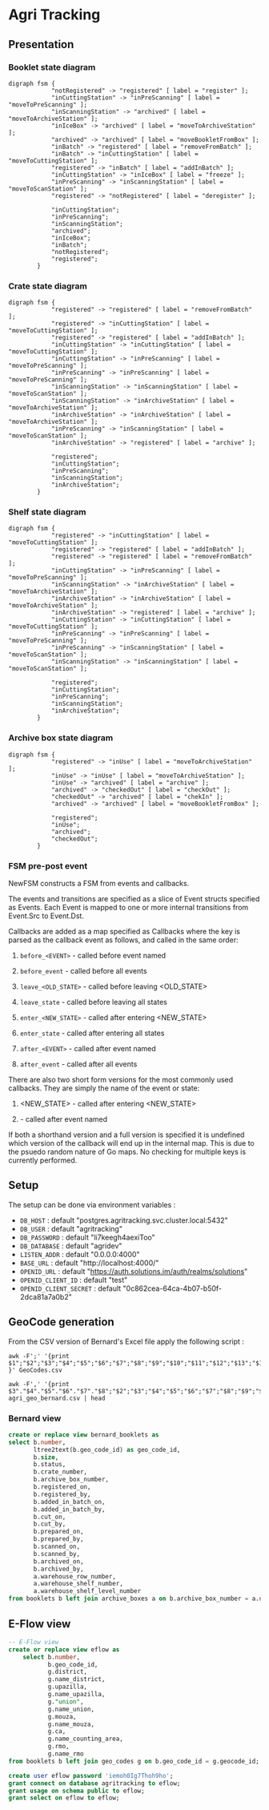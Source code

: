 # Agri Tracking

## Presentation

### Booklet state diagram

```puml
digraph fsm {
            "notRegistered" -> "registered" [ label = "register" ];
            "inCuttingStation" -> "inPreScanning" [ label = "moveToPreScanning" ];
            "inScanningStation" -> "archived" [ label = "moveToArchiveStation" ];
            "inIceBox" -> "archived" [ label = "moveToArchiveStation" ];
            "archived" -> "archived" [ label = "moveBookletFromBox" ];
            "inBatch" -> "registered" [ label = "removeFromBatch" ];
            "inBatch" -> "inCuttingStation" [ label = "moveToCuttingStation" ];
            "registered" -> "inBatch" [ label = "addInBatch" ];
            "inCuttingStation" -> "inIceBox" [ label = "freeze" ];
            "inPreScanning" -> "inScanningStation" [ label = "moveToScanStation" ];
            "registered" -> "notRegistered" [ label = "deregister" ];
        
            "inCuttingStation";
            "inPreScanning";
            "inScanningStation";
            "archived";
            "inIceBox";
            "inBatch";
            "notRegistered";
            "registered";
        }
```

### Crate state diagram

````puml
digraph fsm {
            "registered" -> "registered" [ label = "removeFromBatch" ];
            "registered" -> "inCuttingStation" [ label = "moveToCuttingStation" ];
            "registered" -> "registered" [ label = "addInBatch" ];
            "inCuttingStation" -> "inCuttingStation" [ label = "moveToCuttingStation" ];
            "inCuttingStation" -> "inPreScanning" [ label = "moveToPreScanning" ];
            "inPreScanning" -> "inPreScanning" [ label = "moveToPreScanning" ];
            "inScanningStation" -> "inScanningStation" [ label = "moveToScanStation" ];
            "inScanningStation" -> "inArchiveStation" [ label = "moveToArchiveStation" ];
            "inArchiveStation" -> "inArchiveStation" [ label = "moveToArchiveStation" ];
            "inPreScanning" -> "inScanningStation" [ label = "moveToScanStation" ];
            "inArchiveStation" -> "registered" [ label = "archive" ];
        
            "registered";
            "inCuttingStation";
            "inPreScanning";
            "inScanningStation";
            "inArchiveStation";
        }
````

### Shelf state diagram

```puml
digraph fsm {
            "registered" -> "inCuttingStation" [ label = "moveToCuttingStation" ];
            "registered" -> "registered" [ label = "addInBatch" ];
            "registered" -> "registered" [ label = "removeFromBatch" ];
            "inCuttingStation" -> "inPreScanning" [ label = "moveToPreScanning" ];
            "inScanningStation" -> "inArchiveStation" [ label = "moveToArchiveStation" ];
            "inArchiveStation" -> "inArchiveStation" [ label = "moveToArchiveStation" ];
            "inArchiveStation" -> "registered" [ label = "archive" ];
            "inCuttingStation" -> "inCuttingStation" [ label = "moveToCuttingStation" ];
            "inPreScanning" -> "inPreScanning" [ label = "moveToPreScanning" ];
            "inPreScanning" -> "inScanningStation" [ label = "moveToScanStation" ];
            "inScanningStation" -> "inScanningStation" [ label = "moveToScanStation" ];
        
            "registered";
            "inCuttingStation";
            "inPreScanning";
            "inScanningStation";
            "inArchiveStation";
        }
```

### Archive box state diagram

```puml
digraph fsm {
            "registered" -> "inUse" [ label = "moveToArchiveStation" ];
            "inUse" -> "inUse" [ label = "moveToArchiveStation" ];
            "inUse" -> "archived" [ label = "archive" ];
            "archived" -> "checkedOut" [ label = "checkOut" ];
            "checkedOut" -> "archived" [ label = "chekIn" ];
            "archived" -> "archived" [ label = "moveBookletFromBox" ];
        
            "registered";
            "inUse";
            "archived";
            "checkedOut";
        }
```

### FSM pre-post event

NewFSM constructs a FSM from events and callbacks.

The events and transitions are specified as a slice of Event structs specified as Events. Each Event is mapped to one or more internal transitions from Event.Src to Event.Dst.

Callbacks are added as a map specified as Callbacks where the key is parsed as the callback event as follows, and called in the same order:

1. `before_<EVENT>` - called before event named <EVENT>

2. `before_event` - called before all events

3. `leave_<OLD_STATE>` - called before leaving <OLD_STATE>

4. `leave_state` - called before leaving all states

5. `enter_<NEW_STATE>` - called after entering <NEW_STATE>

6. `enter_state` - called after entering all states

7. `after_<EVENT>` - called after event named <EVENT>

8. `after_event` - called after all events

There are also two short form versions for the most commonly used callbacks. They are simply the name of the event or state:

1. <NEW_STATE> - called after entering <NEW_STATE>

2. <EVENT> - called after event named <EVENT>

If both a shorthand version and a full version is specified it is undefined which version of the callback will end up in the internal map. This is due to the psuedo random nature of Go maps. No
checking for multiple keys is currently performed.

## Setup

The setup can be done via environment variables :

* `DB_HOST` : default "postgres.agritracking.svc.cluster.local:5432"
* `DB_USER` : default "agritracking"
* `DB_PASSWORD` : default "li7keegh4aexiToo"
* `DB_DATABASE` : default "agridev"
* `LISTEN_ADDR` : default "0.0.0.0:4000"
* `BASE_URL` : default "http://localhost:4000/"
* `OPENID_URL` : default "https://auth.solutions.im/auth/realms/solutions"
* `OPENID_CLIENT_ID` : default "test"
* `OPENID_CLIENT_SECRET` : default "0c862cea-64ca-4b07-b50f-2dca81a7a0b2"

## GeoCode generation

From the CSV version of Bernard's Excel file apply the following script :

```shell script
awk -F';' '{print $1";"$2";"$3";"$4";"$5";"$6";"$7";"$8";"$9";"$10";"$11";"$12";"$13";"$14";"$15";"$16";"$17";"$3"."$4"."$5"."$6"."$7"."$8 }' GeoCodes.csv
```

```shell script 
awk -F',' '{print $3"."$4"."$5"."$6"."$7"."$8";"$2";"$3";"$4";"$5";"$6";"$7";"$8";"$9";"$10";"$11";"$12";"$13";"$14";"$15";"$16}' agri_geo_bernard.csv | head
```

### Bernard view

```sql 
create or replace view bernard_booklets as
select b.number,
       ltree2text(b.geo_code_id) as geo_code_id,
       b.size,
       b.status,
       b.crate_number,
       b.archive_box_number,
       b.registered_on,
       b.registered_by,
       b.added_in_batch_on,
       b.added_in_batch_by,
       b.cut_on,
       b.cut_by,
       b.prepared_on,
       b.prepared_by,
       b.scanned_on,
       b.scanned_by,
       b.archived_on,
       b.archived_by,
       a.warehouse_row_number,
       a.warehouse_shelf_number,
       a.warehouse_shelf_level_number
from booklets b left join archive_boxes a on b.archive_box_number = a.number;
```        

## E-Flow view

```sql 
-- E-Flow view
create or replace view eflow as
    select b.number,
           b.geo_code_id,
           g.district,
           g.name_district,
           g.upazilla,
           g.name_upazilla,
           g."union",
           g.name_union,
           g.mouza,
           g.name_mouza,
           g.ca,
           g.name_counting_area,
           g.rmo,
           g.name_rmo
from booklets b left join geo_codes g on b.geo_code_id = g.geocode_id;

create user eflow password 'iemoh0Ig7Thoh9ho';
grant connect on database agritracking to eflow;
grant usage on schema public to eflow;
grant select on eflow to eflow;
```